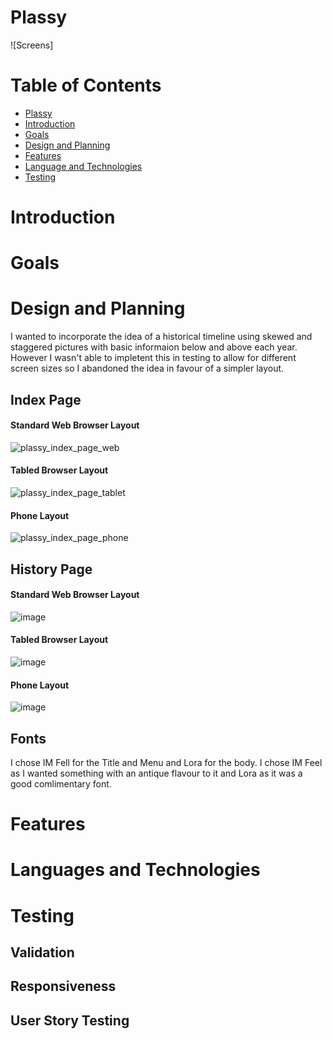
# Plassy

![Screens]

# Table of Contents

- [Plassy](#milestonoe-1-project--plassy)
- [Introduction](#introcuction)
- [Goals](#goals)
- [Design and Planning](design-and-planning)
- [Features](#features)
- [Language and Technologies](#language-and-technologies)
- [Testing](#testing)

# Introduction

# Goals

# Design and Planning

I wanted to incorporate the idea of a historical timeline using skewed and staggered pictures with basic informaion below and above each year. However I wasn't able to impletent this in testing to allow for different screen sizes so I abandoned the idea in favour of a simpler layout.

## Index Page


  #### Standard Web Browser Layout
  ![plassy_index_page_web](https://user-images.githubusercontent.com/119498357/210420095-833ebeb9-c714-4163-bbf3-fca50a9c0eba.png)


  #### Tabled Browser Layout
  ![plassy_index_page_tablet](https://user-images.githubusercontent.com/119498357/210420108-c429204c-6158-4b31-a5ef-d50ecf3e6a87.png)


  #### Phone Layout
  ![plassy_index_page_phone](https://user-images.githubusercontent.com/119498357/210420122-93fca391-939e-47d2-b744-844a99913c3b.png)
  
## History Page

  #### Standard Web Browser Layout
  ![image](https://user-images.githubusercontent.com/119498357/210827874-7d28bfc1-faf4-4390-bc9f-d0344a537187.png)
  
  #### Tabled Browser Layout
  ![image](https://user-images.githubusercontent.com/119498357/210828195-75769ffa-847c-4838-acf2-52b07431d967.png)
  
  #### Phone Layout
  ![image](https://user-images.githubusercontent.com/119498357/210828831-2b223345-4dd7-40a2-a88e-5195e8c73cf8.png)



## Fonts

I chose IM Fell for the Title and Menu and Lora for the body. I chose IM Feel as I wanted something with an antique flavour to it and Lora as it was a good comlimentary font.

# Features

# Languages and Technologies


# Testing

## Validation

## Responsiveness

## User Story Testing




[def]: https
